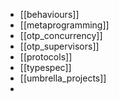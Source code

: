 - [[behaviours]]
- [[metaprogramming]]
- [[otp_concurrency]]
- [[otp_supervisors]]
- [[protocols]]
- [[typespec]]
- [[umbrella_projects]]
-